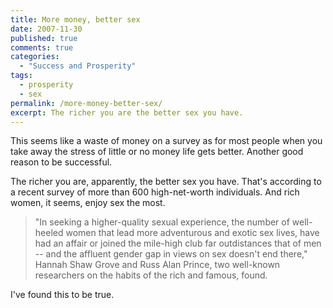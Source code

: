 ```yaml
---
title: More money, better sex
date: 2007-11-30
published: true
comments: true
categories:
  - "Success and Prosperity"
tags:
  - prosperity
  - sex
permalink: /more-money-better-sex/
excerpt: The richer you are the better sex you have.
---
```

This seems like a waste of money on a survey as for most people when you take away the stress of little or no money life gets better. Another good reason to be successful.

The richer you are, apparently, the better sex you have. That's according to a recent survey of more than 600 high-net-worth individuals. And rich women, it seems, enjoy sex the most.

>"In seeking a higher-quality sexual experience, the number of well-heeled women that lead more adventurous and exotic sex lives, have had an affair or joined the mile-high club far outdistances that of men -- and the affluent gender gap in views on sex doesn't end there," Hannah Shaw Grove and Russ Alan Prince, two well-known researchers on the habits of the rich and famous, found.

I've found this to be true.